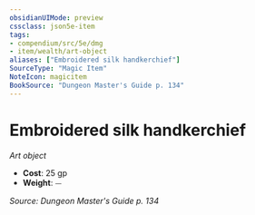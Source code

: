 ```yaml
---
obsidianUIMode: preview
cssclass: json5e-item
tags:
- compendium/src/5e/dmg
- item/wealth/art-object
aliases: ["Embroidered silk handkerchief"]
SourceType: "Magic Item"
NoteIcon: magicitem
BookSource: "Dungeon Master's Guide p. 134"
---
```

# Embroidered silk handkerchief
*Art object*  

- **Cost**: 25 gp
- **Weight**: ⏤

*Source: Dungeon Master's Guide p. 134*
